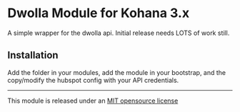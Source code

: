 # Dwolla Module for Kohana 3.x

A simple wrapper for the dwolla api. Initial release needs LOTS of work still.

## Installation
Add the folder in your modules, add the module in your bootstrap, and the copy/modify the hubspot config with your API credentials.

----
This module is released under an [MIT opensource license](http://opensource.org/licenses/MIT)